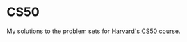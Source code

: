 # CS50
My solutions to the problem sets for [Harvard's CS50 course](https://www.edx.org/course/introduction-computer-science-harvardx-cs50x).

